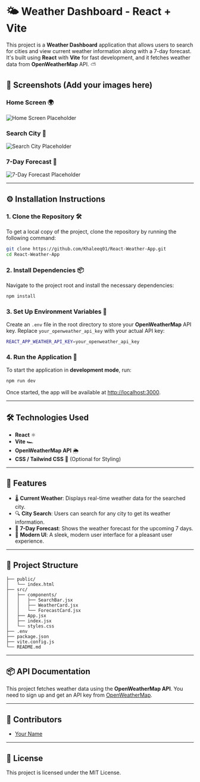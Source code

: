 
# 🌤️ Weather Dashboard - React + Vite

This project is a **Weather Dashboard** application that allows users to search for cities and view current weather information along with a 7-day forecast. It's built using **React** with **Vite** for fast development, and it fetches weather data from **OpenWeatherMap** API. ⛅

## 📸 Screenshots (Add your images here)

### Home Screen 🌍
![Home Screen Placeholder](https://via.placeholder.com/800x400)

### Search City 🔎
![Search City Placeholder](https://via.placeholder.com/800x400)

### 7-Day Forecast 📅
![7-Day Forecast Placeholder](https://via.placeholder.com/800x400)

---

## ⚙️ Installation Instructions

### 1. Clone the Repository 🛠️

To get a local copy of the project, clone the repository by running the following command:

```bash
git clone https://github.com/Khaleeq01/React-Weather-App.git
cd React-Weather-App
```

### 2. Install Dependencies 📦

Navigate to the project root and install the necessary dependencies:

```bash
npm install
```

### 3. Set Up Environment Variables 🔐

Create an `.env` file in the root directory to store your **OpenWeatherMap** API key. Replace `your_openweather_api_key` with your actual API key:

```bash
REACT_APP_WEATHER_API_KEY=your_openweather_api_key
```

### 4. Run the Application 🚀

To start the application in **development mode**, run:

```bash
npm run dev
```

Once started, the app will be available at [http://localhost:3000](http://localhost:3000).

---

## 🛠️ Technologies Used

- **React** ⚛️
- **Vite** 🏎️
- **OpenWeatherMap API** 🌦️
- **CSS / Tailwind CSS** 🎨 (Optional for Styling)

---

## 🌟 Features

- 🌡️ **Current Weather**: Displays real-time weather data for the searched city.
- 🔍 **City Search**: Users can search for any city to get its weather information.
- 📅 **7-Day Forecast**: Shows the weather forecast for the upcoming 7 days.
- 🎨 **Modern UI**: A sleek, modern user interface for a pleasant user experience.

---

## 🚧 Project Structure

```plaintext
├── public/
│   └── index.html
├── src/
│   ├── components/
│   │   ├── SearchBar.jsx
│   │   ├── WeatherCard.jsx
│   │   └── ForecastCard.jsx
│   ├── App.jsx
│   ├── index.jsx
│   └── styles.css
├── .env
├── package.json
├── vite.config.js
└── README.md
```

---

## 📦 API Documentation

This project fetches weather data using the **OpenWeatherMap API**. You need to sign up and get an API key from [OpenWeatherMap](https://openweathermap.org/api).

---

## 👥 Contributors

- [Your Name](https://github.com/yourgithubprofile)

---

## 📄 License

This project is licensed under the MIT License.
